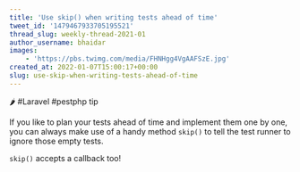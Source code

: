 ```yaml
---
title: 'Use skip() when writing tests ahead of time'
tweet_id: '1479467933705195521'
thread_slug: weekly-thread-2021-01
author_username: bhaidar
images:
    - 'https://pbs.twimg.com/media/FHNHgg4VgAAFSzE.jpg'
created_at: 2022-01-07T15:00:17+00:00
slug: use-skip-when-writing-tests-ahead-of-time
---
```

🌶️ #Laravel #pestphp tip

If you like to plan your tests ahead of time and implement them one by one, you can always make use of a handy method `skip()` to tell the test runner to ignore those empty tests.

`skip()` accepts a callback too!